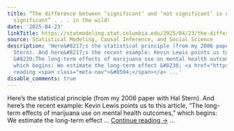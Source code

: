```yaml
---
title: “The difference between ‘significant’ and ‘not significant’ is not itself statistically
  significant” . . . in the wild!
date: '2025-04-23'
linkTitle: https://statmodeling.stat.columbia.edu/2025/04/23/the-difference-between-significant-and-not-significant-is-not-itself-statistically-significant-in-the-wild/
source: Statistical Modeling, Causal Inference, and Social Science
description: 'Here&#8217;s the statistical principle (from my 2006 paper with Hal
  Stern). And here&#8217;s the recent example: Kevin Lewis points us to this article,
  &#8220;The long-term effects of marijuana use on mental health outcomes,&#8221;
  which begins: We estimate the long-term effect &#8230; <a href="https://statmodeling.stat.columbia.edu/2025/04/23/the-difference-between-significant-and-not-significant-is-not-itself-statistically-significant-in-the-wild/">Continue
  reading <span class="meta-nav">&#8594;</span></a> ...'
disable_comments: true
---
```

Here&#8217;s the statistical principle (from my 2006 paper with Hal Stern). And here&#8217;s the recent example: Kevin Lewis points us to this article, &#8220;The long-term effects of marijuana use on mental health outcomes,&#8221; which begins: We estimate the long-term effect &#8230; <a href="https://statmodeling.stat.columbia.edu/2025/04/23/the-difference-between-significant-and-not-significant-is-not-itself-statistically-significant-in-the-wild/">Continue reading <span class="meta-nav">&#8594;</span></a> ...